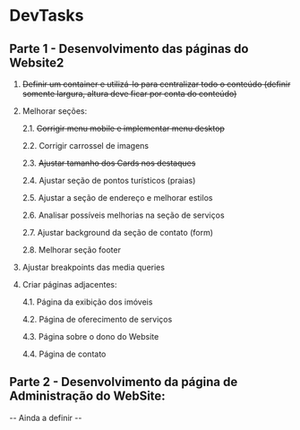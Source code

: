 <h1>DevTasks</h1>

<h2>Parte 1 - Desenvolvimento das páginas do Website2</h2>

1. <s> Definir um container e utilizá-lo para centralizar todo o conteúdo (definir somente largura, altura deve ficar por conta do conteúdo) </s>

2. Melhorar seções:
    <p>2.1. <s>Corrigir menu mobile e implementar menu desktop</s></p>
    <p>2.2. Corrigir carrossel de imagens</p>
    <p>2.3. <s>Ajustar tamanho dos Cards nos destaques</s></p>
    <p>2.4. Ajustar seção de pontos turísticos (praias)</p>
    <p>2.5. Ajustar a seção de endereço e melhorar estilos</p>
    <p>2.6. Analisar possíveis melhorias na seção de serviços</p>
    <p>2.7. Ajustar background da seção de contato (form)</p>
    <p>2.8. Melhorar seção footer</p>

3. Ajustar breakpoints das media queries
4. Criar páginas adjacentes:
    <p>4.1. Página da exibição dos imóveis</p>
    <p>4.2. Página de oferecimento de serviços</p>
    <p>4.3. Página sobre o dono do Website</p>
    <p>4.4. Página de contato</p>

<h2>Parte 2 - Desenvolvimento da página de Administração do WebSite:</h2>
    -- Ainda a definir --
